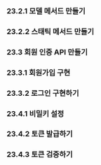 ### 23.2.1 모델 메서드 만들기

### 23.2.2 스태틱 메서드 만들기

### 23.3 회원 인증 API 만들기

### 23.3.1 회원가입 구현

### 23.3.2 로그인 구현하기

### 23.4.1 비밀키 설정

### 23.4.2 토큰 발급하기

### 23.4.3 토큰 검증하기
